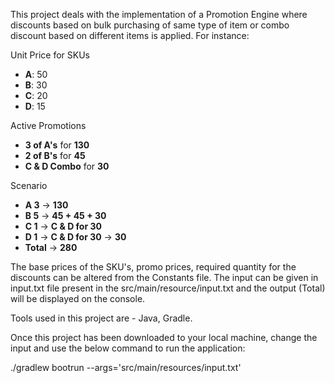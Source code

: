 This project deals with the implementation of a Promotion Engine where discounts based on bulk purchasing of same type of item or combo discount based on different items is applied. For instance:

<!-- Unit price for SKU's
A: 50
B: 30
C: 20
D: 15 -->

Unit Price for SKUs
- **A**: 50
- **B**: 30
- **C**: 20
- **D**: 15

Active Promotions
- **3 of A's** for **130**
- **2 of B's** for **45**
- **C & D Combo** for **30**
<!-- 3 of A's for 130
2 of B'S for 45
C & D for 30 -->

Scenario
- **A 3** -> **130**
- **B 5** -> **45 + 45 + 30**
- **C 1** -> **C & D for 30**
- **D 1** -> **C & D for 30** -> **30**
- **Total** -> **280**
<!-- 
A 3 -> 130
B 5 -> 45 + 45 + 30 -> 120
C 1 -> C & D for 30
D 1 -> C & D for 30 -> 30
Total -> 280 -->

The base prices of the SKU's, promo prices, required quantity for the discounts can be altered from the Constants file.
The input can be given in input.txt file present in the src/main/resource/input.txt and the output (Total) will be displayed on the console.

Tools used in this project are - Java, Gradle. 

Once this project has been downloaded to your local machine, change the input and use the below command to run the application:

./gradlew bootrun --args='src/main/resources/input.txt'